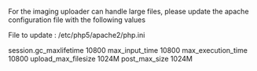 For the imaging uploader can handle large files, please update the apache configuration file
with the following values

File to update : /etc/php5/apache2/php.ini

session.gc_maxlifetime 10800
max_input_time 10800
max_execution_time 10800
upload_max_filesize 1024M
post_max_size 1024M
